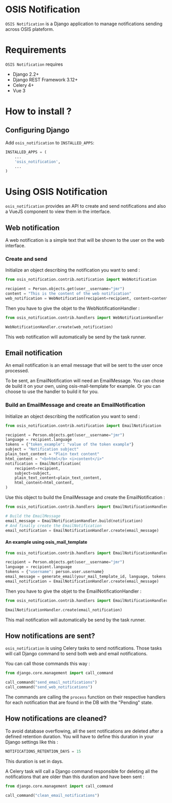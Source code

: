 # OSIS Notification

`OSIS Notification` is a Django application to manage notifications sending across OSIS plateform.


Requirements
===========

`OSIS Notification` requires

- Django 2.2+
- Django REST Framework 3.12+
- Celery 4+
- Vue 3

# How to install ?

## Configuring Django

Add `osis_notification` to `INSTALLED_APPS`:

```python
INSTALLED_APPS = (
    ...
    'osis_notification',
    ...
)
```

# Using OSIS Notification

`osis_notification` provides an API to create and send notifications and also a VueJS component to view them in the interface.

## Web notification

A web notification is a simple text that will be shown to the user on the web interface.

### Create and send

Initialize an object describing the notification you want to send : 

```python
from osis_notification.contrib.notification import WebNotification

recipient = Person.objects.get(user__username="jmr")
content = "This is the content of the web notification"
web_notification = WebNotification(recipient=recipient, content=content)
```

Then you have to give the objet to the WebNotificationHandler :

```python
from osis_notification.contrib.handlers import WebNotificationHandler

WebNotificationHandler.create(web_notification)
```

This web notification will automatically be send by the task runner.

## Email notification

An email notification is an email message that will be sent to the user once processed.

To be sent, an EmailNotification will need an EmailMessage. You can chose de build it on your own, using osis-mail-template for example. Or you can choose to use the handler to build it for you.

### Build an EmailMessage and create an EmailNotification

Initialize an object describing the notification you want to send : 

```python
from osis_notification.contrib.notification import EmailNotification

recipient = Person.objects.get(user__username="jmr")
language = recipient.language
tokens = {"token_example": "value of the token example"}
subject = "Notification subject"
plain_text_content = "Plain text content"
html_content = "<b>html</b> <i>content</i>"
notification = EmailNotification(
    recipient=recipient,
    subject=subject,
    plain_text_content=plain_text_content,
    html_content=html_content,
)
```
Use this object to build the EmailMessage and create the EmailNotification :
```python
from osis_notification.contrib.handlers import EmailNotificationHandler

# Build the EmailMessage 
email_message = EmailNotificationHandler.build(notification)
# And finally create the EmailNotification
email_notification = EmailNotificationHandler.create(email_message)
```

#### An example using osis_mail_template

```python
from osis_notification.contrib.handlers import EmailNotificationHandler

recipient = Person.objects.get(user__username="jmr")
language = recipient.language
tokens = {"username": person.user.username}
email_message = generate_email(your_mail_template_id, language, tokens, recipients=[recipient])
email_notification = EmailNotificationHandler.create(email_message)
```

Then you have to give the objet to the EmailNotificationHandler :

```python
from osis_notification.contrib.handlers import EmailNotificationHandler

EmailNotificationHandler.create(email_notification)
```

This mail notification will automatically be send by the task runner.

## How notifications are sent?

`osis_notification` is using Celery tasks to send notifications. Those tasks will call Django command to send both web and email notifications.

You can call those commands this way :
```python
from django.core.management import call_command

call_command("send_email_notifications")
call_command("send_web_notifications")
```

The commands are calling the `process` function on their respective handlers for each notification that are found in the DB with the "Pending" state.

## How notifications are cleaned?

To avoid database overflowing, all the sent notifications are deleted after a defined retention duration. You will have to define this duration in your Django settings like this :

```python
NOTIFICATIONS_RETENTION_DAYS = 15
```

This duration is set in days.

A Celery task will call a Django command responsible for deleting all the notifications that are older than this duration and have been sent :

```python
from django.core.management import call_command

call_command("clean_email_notifications")
```
